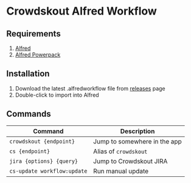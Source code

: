 Crowdskout Alfred Workflow
=====================

## Requirements
1. [Alfred](http://www.alfredapp.com/#download)
2. [Alfred Powerpack](https://buy.alfredapp.com/)

## Installation
1. Download the latest .alfredworkflow file from [releases](https://github.com/Elite50/Crowdskout-Alfred-Workflow/releases) page
2. Double-click to import into Alfred

## Commands
| Command | Description |
| ------- | ------------|
| `crowdskout {endpoint}` | Jump to somewhere in the app |
| `cs {endpoint}` | Alias of `crowdskout` |
| `jira {options} {query}` | Jump to Crowdskout JIRA |
| `cs-update workflow:update` | Run manual update |
